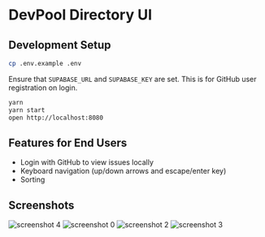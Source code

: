 # DevPool Directory UI

## Development Setup

```sh
cp .env.example .env
```

Ensure that `SUPABASE_URL` and `SUPABASE_KEY` are set. This is for GitHub user registration on login.

```sh
yarn
yarn start
open http://localhost:8080
```

## Features for End Users

- Login with GitHub to view issues locally
- Keyboard navigation (up/down arrows and escape/enter key)
- Sorting

## Screenshots 

![screenshot 4](https://github.com/ubiquity/devpool-directory-ui/assets/4975670/77dc4263-3837-47de-9924-e82fb571e8cc)
![screenshot 0](https://github.com/ubiquity/devpool-directory-ui/assets/4975670/7cf35a52-ef1d-4b8a-a29e-06e2adab2862)
![screenshot 2](https://github.com/ubiquity/devpool-directory-ui/assets/4975670/b7861ce7-1f1f-49a9-b8e2-ebb20724ee67)
![screenshot 3](https://github.com/ubiquity/devpool-directory-ui/assets/4975670/60145f08-ab5c-48d7-8e23-de766c964b39)
